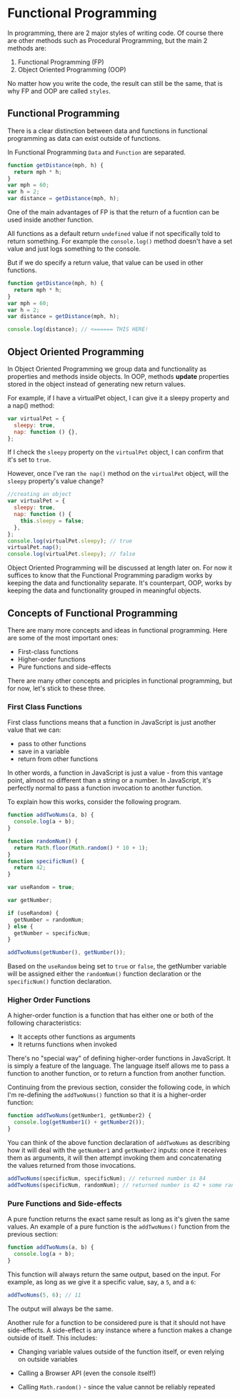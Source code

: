 # Functional Programming

In programming, there are 2 major styles of writing code. Of course there are other methods such as Procedural Programming, but the main 2 methods are:

1. Functional Programming (FP)
2. Object Oriented Programming (OOP)

No matter how you write the code, the result can still be the same, that is why FP and OOP are called `styles`.

## Functional Programming

There is a clear distinction between data and functions in functional programming as data can exist outside of functions.

In Functional Programming `Data` and `Function` are separated.

```js
function getDistance(mph, h) {
  return mph * h;
}
var mph = 60;
var h = 2;
var distance = getDistance(mph, h);
```

One of the main advantages of FP is that the return of a fucntion can be used inside another function.

All functions as a default return `undefined` value if not specifically told to return something. For example the `console.log()` method doesn't have a set value and just logs something to the console.

But if we do specify a return value, that value can be used in other functions.

```js
function getDistance(mph, h) {
  return mph * h;
}
var mph = 60;
var h = 2;
var distance = getDistance(mph, h);

console.log(distance); // <====== THIS HERE!
```

## Object Oriented Programming

In Object Oriented Programming we group data and functionality as properties and methods inside objects. In OOP, methods **update** properties stored in the object instead of generating new return values.

For example, if I have a virtualPet object, I can give it a sleepy property and a nap() method:

```js
var virtualPet = {
  sleepy: true,
  nap: function () {},
};
```

If I check the `sleepy` property on the `virtualPet` object, I can confirm that it's set to `true`.

However, once I've ran `the nap()` method on the `virtualPet` object, will the `sleepy` property's value change?

```js
//creating an object
var virtualPet = {
  sleepy: true,
  nap: function () {
    this.sleepy = false;
  },
};
console.log(virtualPet.sleepy); // true
virtualPet.nap();
console.log(virtualPet.sleepy); // false
```

Object Oriented Programming will be discussed at length later on. For now it suffices to know that the Functional Programming paradigm works by keeping the data and functionality separate. It's counterpart, OOP, works by keeping the data and functionality grouped in meaningful objects.

## Concepts of Functional Programming

There are many more concepts and ideas in functional programming. Here are some of the most important ones:

- First-class functions
- Higher-order functions
- Pure functions and side-effects

There are many other concepts and priciples in functional programming, but for now, let's stick to these three.

### First Class Functions

First class functions means that a function in JavaScript is just another value that we can:

- pass to other functions
- save in a variable
- return from other functions

In other words, a function in JavaScript is just a value - from this vantage point, almost no different than a string or a number. In JavaScript, it's perfectly normal to pass a function invocation to another function.

To explain how this works, consider the following program.

```js
function addTwoNums(a, b) {
  console.log(a + b);
}

function randomNum() {
  return Math.floor(Math.random() * 10 + 1);
}
function specificNum() {
  return 42;
}

var useRandom = true;

var getNumber;

if (useRandom) {
  getNumber = randomNum;
} else {
  getNumber = specificNum;
}

addTwoNums(getNumber(), getNumber());
```

Based on the `useRandom` being set to `true` or `false`, the getNumber variable will be assigned either the `randomNum()` function declaration or the `specificNum()` function declaration.

### Higher Order Functions

A higher-order function is a function that has either one or both of the following characteristics:

- It accepts other functions as arguments
- It returns functions when invoked

There's no "special way" of defining higher-order functions in JavaScript. It is simply a feature of the language. The language itself allows me to pass a function to another function, or to return a function from another function.

Continuing from the previous section, consider the following code, in which I'm re-defining the `addTwoNums()` function so that it is a higher-order function:

```js
function addTwoNums(getNumber1, getNumber2) {
  console.log(getNumber1() + getNumber2());
}
```

You can think of the above function declaration of `addTwoNums` as describing how it will deal with the `getNumber1` and `getNumber2` inputs: once it receives them as arguments, it will then attempt invoking them and concatenating the values returned from those invocations.

```js
addTwoNums(specificNum, specificNum); // returned number is 84
addTwoNums(specificNum, randomNum); // returned number is 42 + some random number
```

### Pure Functions and Side-effects

A pure function returns the exact same result as long as it's given the same values. An example of a pure function is the `addTwoNums()` function from the previous section:

```js
function addTwoNums(a, b) {
  console.log(a + b);
}
```

This function will always return the same output, based on the input. For example, as long as we give it a specific value, say, a `5`, and a `6`:

```js
addTwoNums(5, 6); // 11
```

The output will always be the same.

Another rule for a function to be considered pure is that it should not have side-effects. A side-effect is any instance where a function makes a change outside of itself. This includes:

- Changing variable values outside of the function itself, or even relying on outside variables

- Calling a Browser API (even the console itself!)

- Calling `Math.random()` - since the value cannot be reliably repeated

